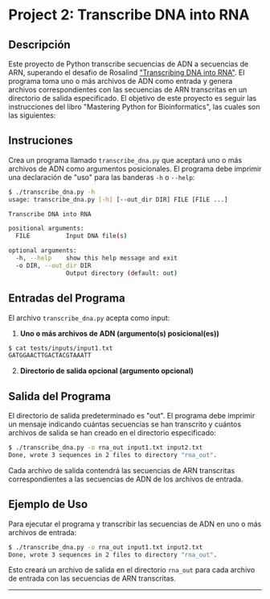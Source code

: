 # Project 2: Transcribe DNA into RNA

## Descripción

Este proyecto de Python transcribe secuencias de ADN a secuencias de ARN, superando el desafio de Rosalind ["Transcribing DNA into RNA"](https://rosalind.info/problems/rna/). El programa toma uno o más archivos de ADN como entrada y genera archivos correspondientes con las secuencias de ARN transcritas en un directorio de salida especificado. El objetivo de este proyecto es seguir las instrucciones del libro "Mastering Python for Bioinformatics", las cuales son las siguientes:

## Instruciones

Crea un programa llamado `transcribe_dna.py` que aceptará uno o más archivos de ADN como argumentos posicionales. El programa debe imprimir una declaración de "uso" para las banderas `-h` o `--help`:

```sh
$ ./transcribe_dna.py -h
usage: transcribe_dna.py [-h] [--out_dir DIR] FILE [FILE ...]

Transcribe DNA into RNA

positional arguments:
  FILE          Input DNA file(s)

optional arguments:
  -h, --help    show this help message and exit
  -o DIR, --out_dir DIR
                Output directory (default: out)
```

## Entradas del Programa

El archivo `transcribe_dna.py` acepta como input:

1. **Uno o más archivos de ADN (argumento(s) posicional(es))**
```sh
$ cat tests/inputs/input1.txt
GATGGAACTTGACTACGTAAATT
```
2. **Directorio de salida opcional (argumento opcional)**


## Salida del Programa

El directorio de salida predeterminado es "out". El programa debe imprimir un mensaje indicando cuántas secuencias se han transcrito y cuántos archivos de salida se han creado en el directorio especificado:

```sh
$ ./transcribe_dna.py -o rna_out input1.txt input2.txt
Done, wrote 3 sequences in 2 files to directory "rna_out".
```

Cada archivo de salida contendrá las secuencias de ARN transcritas correspondientes a las secuencias de ADN de los archivos de entrada.

## Ejemplo de Uso

Para ejecutar el programa y transcribir las secuencias de ADN en uno o más archivos de entrada:

```sh
$ ./transcribe_dna.py -o rna_out input1.txt input2.txt
Done, wrote 3 sequences in 2 files to directory "rna_out".
```

Esto creará un archivo de salida en el directorio `rna_out` para cada archivo de entrada con las secuencias de ARN transcritas.

---
